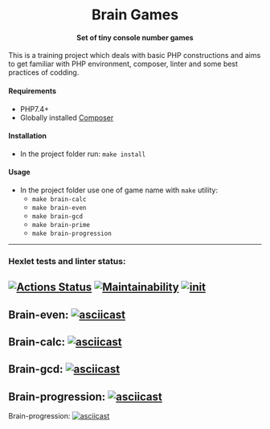 <h1 align="center">Brain Games</h1>
<h4 align="center">Set of tiny console number games</h4>
This is a training project which deals with basic PHP constructions and aims to get familiar with PHP environment, composer, linter and some best practices of codding.
<h4>Requirements</h4>

+ PHP7.4+
+ Globally installed <a href="https://getcomposer.org/">Composer</a>

<h4>Installation</h4>

+ In the project folder run: `make install`

<h4>Usage</h4>

+ In the project folder use one of game name with `make` utility:
  + `make brain-calc` 
  + `make brain-even` 
  + `make brain-gcd` 
  + `make brain-prime` 
  + `make brain-progression` 

---
### Hexlet tests and linter status:
[![Actions Status](https://github.com/stupid-laborant/php-project-lvl1/workflows/hexlet-check/badge.svg)](https://github.com/stupid-laborant/php-project-lvl1/actions)
[![Maintainability](https://api.codeclimate.com/v1/badges/a99a88d28ad37a79dbf6/maintainability)](https://codeclimate.com/github/codeclimate/codeclimate/maintainability)
[![init](https://github.com/stupid-laborant/php-project-lvl1/actions/workflows/init.yml/badge.svg?branch=main&event=push)](https://github.com/stupid-laborant/php-project-lvl1/actions/workflows/init.yml) 
---
Brain-even:
[![asciicast](https://asciinema.org/a/I2QzmWdTpeT1htvQYBCR7WeAC.svg)](https://asciinema.org/a/I2QzmWdTpeT1htvQYBCR7WeAC)  
---  
Brain-calc:
[![asciicast](https://asciinema.org/a/itCfZlX4iQln1qKXB4NdcvU7p.svg)](https://asciinema.org/a/itCfZlX4iQln1qKXB4NdcvU7p)  
---  
Brain-gcd:
[![asciicast](https://asciinema.org/a/gyykOUPWRh5pcRqGTXR9AZcF8.svg)](https://asciinema.org/a/gyykOUPWRh5pcRqGTXR9AZcF8)  
---  
Brain-progression:
[![asciicast](https://asciinema.org/a/LPnYsLWbq8oJ3VnSBheDfo7ub.svg)](https://asciinema.org/a/LPnYsLWbq8oJ3VnSBheDfo7ub)
---  
Brain-progression:
[![asciicast](https://asciinema.org/a/CLgdPZKR1qH0gOT6CrQQk8hzb.svg)](https://asciinema.org/a/CLgdPZKR1qH0gOT6CrQQk8hzb)